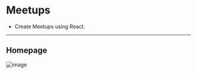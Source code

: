# Meetups
* Create Meetups using React. 
---
## Homepage
![image](https://user-images.githubusercontent.com/32544961/119000797-ffd64500-b965-11eb-9d06-8fbc6e1d5ce7.png)
